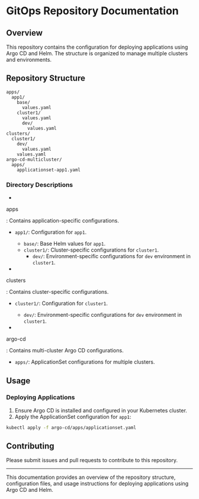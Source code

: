 # GitOps Repository Documentation

## Overview

This repository contains the configuration for deploying applications using Argo CD and Helm. The structure is organized to manage multiple clusters and environments.

## Repository Structure

```
apps/
  app1/
    base/
      values.yaml
    cluster1/
      values.yaml    
      dev/
        values.yaml
clusters/
  cluster1/
    dev/
      values.yaml
    values.yaml
argo-cd-multicluster/
  apps/
    applicationset-app1.yaml
```

### Directory Descriptions

- 

apps

: Contains application-specific configurations.
  - `app1/`: Configuration for `app1`.
    - `base/`: Base Helm values for `app1`.
    - `cluster1/`: Cluster-specific configurations for `cluster1`.
      - `dev/`: Environment-specific configurations for `dev` environment in `cluster1`.

- 

clusters

: Contains cluster-specific configurations.
  - `cluster1/`: Configuration for `cluster1`.
    - `dev/`: Environment-specific configurations for `dev` environment in `cluster1`.

- 

argo-cd

: Contains multi-cluster Argo CD configurations.
  - `apps/`: ApplicationSet configurations for multiple clusters.

## Usage

### Deploying Applications

1. Ensure Argo CD is installed and configured in your Kubernetes cluster.
2. Apply the ApplicationSet configuration for `app1`:

```sh
kubectl apply -f argo-cd/apps/applicationset.yaml
```

## Contributing

Please submit issues and pull requests to contribute to this repository.

---

This documentation provides an overview of the repository structure, configuration files, and usage instructions for deploying applications using Argo CD and Helm.